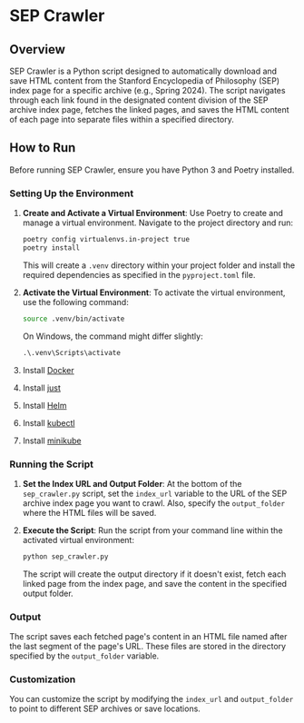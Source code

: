 # SEP Crawler

## Overview

SEP Crawler is a Python script designed to automatically download and save HTML content from the Stanford Encyclopedia of Philosophy (SEP) index page for a specific archive (e.g., Spring 2024). The script navigates through each link found in the designated content division of the SEP archive index page, fetches the linked pages, and saves the HTML content of each page into separate files within a specified directory.

## How to Run

Before running SEP Crawler, ensure you have Python 3 and Poetry installed.

### Setting Up the Environment

1. **Create and Activate a Virtual Environment**:
   Use Poetry to create and manage a virtual environment. Navigate to the project directory and run:

   ```bash
   poetry config virtualenvs.in-project true
   poetry install
   ```

   This will create a `.venv` directory within your project folder and install the required dependencies as specified in the `pyproject.toml` file.

1. **Activate the Virtual Environment**:
   To activate the virtual environment, use the following command:

   ```bash
   source .venv/bin/activate
   ```

   On Windows, the command might differ slightly:

   ```cmd
   .\.venv\Scripts\activate
   ```
1. Install [Docker](https://docs.docker.com/engine/install/)
1. Install [just](https://github.com/casey/just)
1. Install [Helm](https://helm.sh/docs/intro/install/)
1. Install [kubectl](https://kubernetes.io/docs/tasks/tools/install-kubectl-macos/)
1. Install [minikube](https://minikube.sigs.k8s.io/docs/start/)


### Running the Script

1. **Set the Index URL and Output Folder**: At the bottom of the `sep_crawler.py` script, set the `index_url` variable to the URL of the SEP archive index page you want to crawl. Also, specify the `output_folder` where the HTML files will be saved.

2. **Execute the Script**: Run the script from your command line within the activated virtual environment:

   ```bash
   python sep_crawler.py
   ```

   The script will create the output directory if it doesn't exist, fetch each linked page from the index page, and save the content in the specified output folder.

### Output

The script saves each fetched page's content in an HTML file named after the last segment of the page's URL. These files are stored in the directory specified by the `output_folder` variable.

### Customization

You can customize the script by modifying the `index_url` and `output_folder` to point to different SEP archives or save locations.
